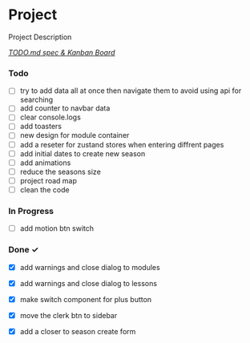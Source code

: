 # Project

Project Description

<em>[TODO.md spec & Kanban Board](https://bit.ly/3fCwKfM)</em>

### Todo

- [ ] try to add data all at once then navigate them to avoid using api for searching  
- [ ] add counter to navbar data  
- [ ] clear console.logs  
- [ ] add toasters  
- [ ] new design for module container  
- [ ] add a reseter for zustand stores when entering diffrent pages  
- [ ] add initial dates to create new season  
- [ ] add animations  
- [ ] reduce the seasons size  
- [ ] project road map  
- [ ] clean the code  

### In Progress

- [ ] add motion btn switch  

### Done ✓

- [x] add warnings and close dialog to modules  
- [x] add warnings and close dialog to lessons  
- [x] make switch component for plus button  
- [x] move the clerk btn to sidebar  
- [x] add a closer to season create form  


